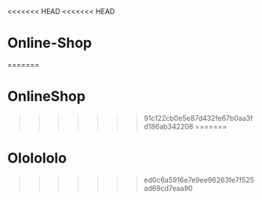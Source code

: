 <<<<<<< HEAD
<<<<<<< HEAD
# Online-Shop
=======
# OnlineShop
>>>>>>> 91c122cb0e5e87d432fe67b0aa3fd186ab342208
=======
# Ololololo
>>>>>>> ed0c6a5916e7e9ee96263fe7f525ad69cd7eaa90
